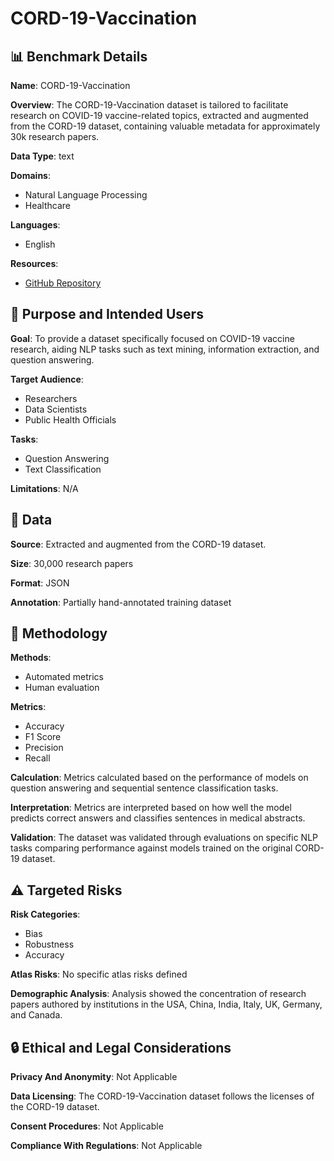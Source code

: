 # CORD-19-Vaccination

## 📊 Benchmark Details

**Name**: CORD-19-Vaccination

**Overview**: The CORD-19-Vaccination dataset is tailored to facilitate research on COVID-19 vaccine-related topics, extracted and augmented from the CORD-19 dataset, containing valuable metadata for approximately 30k research papers.

**Data Type**: text

**Domains**:
- Natural Language Processing
- Healthcare

**Languages**:
- English

**Resources**:
- [GitHub Repository](https://github.com/manisha-Singh-UW/CORD-19-Vaccination)

## 🎯 Purpose and Intended Users

**Goal**: To provide a dataset specifically focused on COVID-19 vaccine research, aiding NLP tasks such as text mining, information extraction, and question answering.

**Target Audience**:
- Researchers
- Data Scientists
- Public Health Officials

**Tasks**:
- Question Answering
- Text Classification

**Limitations**: N/A

## 💾 Data

**Source**: Extracted and augmented from the CORD-19 dataset.

**Size**: 30,000 research papers

**Format**: JSON

**Annotation**: Partially hand-annotated training dataset

## 🔬 Methodology

**Methods**:
- Automated metrics
- Human evaluation

**Metrics**:
- Accuracy
- F1 Score
- Precision
- Recall

**Calculation**: Metrics calculated based on the performance of models on question answering and sequential sentence classification tasks.

**Interpretation**: Metrics are interpreted based on how well the model predicts correct answers and classifies sentences in medical abstracts.

**Validation**: The dataset was validated through evaluations on specific NLP tasks comparing performance against models trained on the original CORD-19 dataset.

## ⚠️ Targeted Risks

**Risk Categories**:
- Bias
- Robustness
- Accuracy

**Atlas Risks**:
No specific atlas risks defined

**Demographic Analysis**: Analysis showed the concentration of research papers authored by institutions in the USA, China, India, Italy, UK, Germany, and Canada.

## 🔒 Ethical and Legal Considerations

**Privacy And Anonymity**: Not Applicable

**Data Licensing**: The CORD-19-Vaccination dataset follows the licenses of the CORD-19 dataset.

**Consent Procedures**: Not Applicable

**Compliance With Regulations**: Not Applicable
